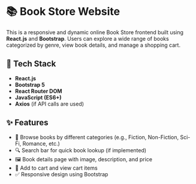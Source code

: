 # 📚 Book Store Website

This is a responsive and dynamic online Book Store frontend built using **React.js** and **Bootstrap**. Users can explore a wide range of books categorized by genre, view book details, and manage a shopping cart.

## 🔧 Tech Stack

- **React.js**
- **Bootstrap 5**
- **React Router DOM**
- **JavaScript (ES6+)**
- **Axios** (if API calls are used)

## ✨ Features

- 📖 Browse books by different categories (e.g., Fiction, Non-Fiction, Sci-Fi, Romance, etc.)
- 🔍 Search bar for quick book lookup (if implemented)
- 🖼️ Book details page with image, description, and price
- 🛒 Add to cart and view cart items
- ✅ Responsive design using Bootstrap
